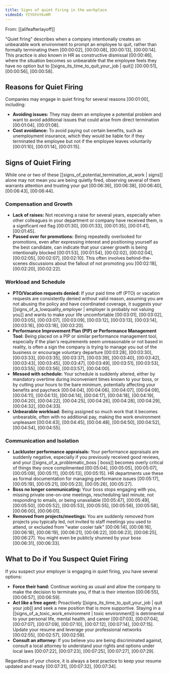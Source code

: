 ```yaml
---
title: Signs of quiet firing in the workplace
videoId: YIYGYnYkvKM
---
```


From: [[alifeafterlayoff]] <br/> 

"Quiet firing" describes when a company intentionally creates an unbearable work environment to prompt an employee to quit, rather than formally terminating them <a class="yt-timestamp" data-t="00:00:02">[00:00:02]</a>, <a class="yt-timestamp" data-t="00:00:08">[00:00:08]</a>, <a class="yt-timestamp" data-t="00:00:13">[00:00:13]</a>, <a class="yt-timestamp" data-t="00:00:14">[00:00:14]</a>. This practice is also known in HR as constructive dismissal <a class="yt-timestamp" data-t="00:00:46">[00:00:46]</a>, where the situation becomes so unbearable that the employee feels they have no option but to [[signs_its_time_to_quit_your_job | quit]] <a class="yt-timestamp" data-t="00:00:51">[00:00:51]</a>, <a class="yt-timestamp" data-t="00:00:56">[00:00:56]</a>, <a class="yt-timestamp" data-t="00:00:58">[00:00:58]</a>.

## Reasons for Quiet Firing

Companies may engage in quiet firing for several reasons <a class="yt-timestamp" data-t="00:01:00">[00:01:00]</a>, including:
*   **Avoiding issues:** They may deem an employee a potential problem and want to avoid additional issues that could arise from direct termination <a class="yt-timestamp" data-t="00:01:04">[00:01:04]</a>, <a class="yt-timestamp" data-t="00:01:08">[00:01:08]</a>.
*   **Cost avoidance:** To avoid paying out certain benefits, such as unemployment insurance, which they would be liable for if they terminated the employee but not if the employee leaves voluntarily <a class="yt-timestamp" data-t="00:01:10">[00:01:10]</a>, <a class="yt-timestamp" data-t="00:01:14">[00:01:14]</a>, <a class="yt-timestamp" data-t="00:01:15">[00:01:15]</a>.

## Signs of Quiet Firing

While one or two of these [[signs_of_potential_termination_at_work | signs]] alone may not mean you are being quietly fired, observing several of them warrants attention and trusting your gut <a class="yt-timestamp" data-t="00:06:36">[00:06:36]</a>, <a class="yt-timestamp" data-t="00:06:38">[00:06:38]</a>, <a class="yt-timestamp" data-t="00:06:40">[00:06:40]</a>, <a class="yt-timestamp" data-t="00:06:43">[00:06:43]</a>, <a class="yt-timestamp" data-t="00:06:44">[00:06:44]</a>.

### Compensation and Growth
*   **Lack of raises:** Not receiving a raise for several years, especially when other colleagues in your department or company have received them, is a significant red flag <a class="yt-timestamp" data-t="00:01:30">[00:01:30]</a>, <a class="yt-timestamp" data-t="00:01:33">[00:01:33]</a>, <a class="yt-timestamp" data-t="00:01:35">[00:01:35]</a>, <a class="yt-timestamp" data-t="00:01:41">[00:01:41]</a>, <a class="yt-timestamp" data-t="00:01:45">[00:01:45]</a>.
*   **Passed over for promotions:** Being repeatedly overlooked for promotions, even after expressing interest and positioning yourself as the best candidate, can indicate that your career growth is being intentionally blocked <a class="yt-timestamp" data-t="00:01:53">[00:01:53]</a>, <a class="yt-timestamp" data-t="00:01:54">[00:01:54]</a>, <a class="yt-timestamp" data-t="00:02:02">[00:02:02]</a>, <a class="yt-timestamp" data-t="00:02:04">[00:02:04]</a>, <a class="yt-timestamp" data-t="00:02:05">[00:02:05]</a>, <a class="yt-timestamp" data-t="00:02:07">[00:02:07]</a>, <a class="yt-timestamp" data-t="00:02:10">[00:02:10]</a>. This often involves behind-the-scenes discussions about the fallout of not promoting you <a class="yt-timestamp" data-t="00:02:18">[00:02:18]</a>, <a class="yt-timestamp" data-t="00:02:20">[00:02:20]</a>, <a class="yt-timestamp" data-t="00:02:22">[00:02:22]</a>.

### Workload and Schedule
*   **PTO/Vacation requests denied:** If your paid time off (PTO) or vacation requests are consistently denied without valid reason, assuming you are not abusing the policy and have coordinated coverage, it suggests your [[signs_of_a_lowquality_employer | employer is probably not valuing you]] and wants to make your life uncomfortable <a class="yt-timestamp" data-t="00:03:01">[00:03:01]</a>, <a class="yt-timestamp" data-t="00:03:02">[00:03:02]</a>, <a class="yt-timestamp" data-t="00:03:05">[00:03:05]</a>, <a class="yt-timestamp" data-t="00:03:07">[00:03:07]</a>, <a class="yt-timestamp" data-t="00:03:09">[00:03:09]</a>, <a class="yt-timestamp" data-t="00:03:12">[00:03:12]</a>, <a class="yt-timestamp" data-t="00:03:13">[00:03:13]</a>, <a class="yt-timestamp" data-t="00:03:14">[00:03:14]</a>, <a class="yt-timestamp" data-t="00:03:16">[00:03:16]</a>, <a class="yt-timestamp" data-t="00:03:18">[00:03:18]</a>, <a class="yt-timestamp" data-t="00:03:20">[00:03:20]</a>.
*   **Performance Improvement Plan (PIP) or Performance Management Tool:** Being placed on a PIP or similar performance management tool, especially if the plan's requirements seem unreasonable or not based in reality, is often a sign the company is trying to manage you out of the business or encourage voluntary departure <a class="yt-timestamp" data-t="00:03:28">[00:03:28]</a>, <a class="yt-timestamp" data-t="00:03:30">[00:03:30]</a>, <a class="yt-timestamp" data-t="00:03:33">[00:03:33]</a>, <a class="yt-timestamp" data-t="00:03:35">[00:03:35]</a>, <a class="yt-timestamp" data-t="00:03:37">[00:03:37]</a>, <a class="yt-timestamp" data-t="00:03:39">[00:03:39]</a>, <a class="yt-timestamp" data-t="00:03:40">[00:03:40]</a>, <a class="yt-timestamp" data-t="00:03:42">[00:03:42]</a>, <a class="yt-timestamp" data-t="00:03:43">[00:03:43]</a>, <a class="yt-timestamp" data-t="00:03:45">[00:03:45]</a>, <a class="yt-timestamp" data-t="00:03:47">[00:03:47]</a>, <a class="yt-timestamp" data-t="00:03:49">[00:03:49]</a>, <a class="yt-timestamp" data-t="00:03:51">[00:03:51]</a>, <a class="yt-timestamp" data-t="00:03:53">[00:03:53]</a>, <a class="yt-timestamp" data-t="00:03:55">[00:03:55]</a>, <a class="yt-timestamp" data-t="00:03:56">[00:03:56]</a>, <a class="yt-timestamp" data-t="00:03:57">[00:03:57]</a>, <a class="yt-timestamp" data-t="00:04:00">[00:04:00]</a>.
*   **Messed with schedule:** Your schedule is suddenly altered, either by mandatory overtime during inconvenient times known to your boss, or by cutting your hours to the bare minimum, potentially affecting your benefits and paycheck <a class="yt-timestamp" data-t="00:04:04">[00:04:04]</a>, <a class="yt-timestamp" data-t="00:04:06">[00:04:06]</a>, <a class="yt-timestamp" data-t="00:04:07">[00:04:07]</a>, <a class="yt-timestamp" data-t="00:04:09">[00:04:09]</a>, <a class="yt-timestamp" data-t="00:04:11">[00:04:11]</a>, <a class="yt-timestamp" data-t="00:04:13">[00:04:13]</a>, <a class="yt-timestamp" data-t="00:04:14">[00:04:14]</a>, <a class="yt-timestamp" data-t="00:04:17">[00:04:17]</a>, <a class="yt-timestamp" data-t="00:04:18">[00:04:18]</a>, <a class="yt-timestamp" data-t="00:04:19">[00:04:19]</a>, <a class="yt-timestamp" data-t="00:04:20">[00:04:20]</a>, <a class="yt-timestamp" data-t="00:04:22">[00:04:22]</a>, <a class="yt-timestamp" data-t="00:04:25">[00:04:25]</a>, <a class="yt-timestamp" data-t="00:04:26">[00:04:26]</a>, <a class="yt-timestamp" data-t="00:04:28">[00:04:28]</a>, <a class="yt-timestamp" data-t="00:04:29">[00:04:29]</a>, <a class="yt-timestamp" data-t="00:04:32">[00:04:32]</a>, <a class="yt-timestamp" data-t="00:04:33">[00:04:33]</a>.
*   **Unbearable workload:** Being assigned so much work that it becomes unbearable, often with no additional pay, making the work environment unpleasant <a class="yt-timestamp" data-t="00:04:43">[00:04:43]</a>, <a class="yt-timestamp" data-t="00:04:45">[00:04:45]</a>, <a class="yt-timestamp" data-t="00:04:48">[00:04:48]</a>, <a class="yt-timestamp" data-t="00:04:50">[00:04:50]</a>, <a class="yt-timestamp" data-t="00:04:52">[00:04:52]</a>, <a class="yt-timestamp" data-t="00:04:54">[00:04:54]</a>, <a class="yt-timestamp" data-t="00:04:55">[00:04:55]</a>.

### Communication and Isolation
*   **Lackluster performance appraisals:** Your performance appraisals are suddenly negative, especially if you previously received good reviews, and your [[signs_of_a_problematic_boss | boss]] becomes overly critical of things they once complimented <a class="yt-timestamp" data-t="00:05:04">[00:05:04]</a>, <a class="yt-timestamp" data-t="00:05:05">[00:05:05]</a>, <a class="yt-timestamp" data-t="00:05:07">[00:05:07]</a>, <a class="yt-timestamp" data-t="00:05:09">[00:05:09]</a>, <a class="yt-timestamp" data-t="00:05:11">[00:05:11]</a>, <a class="yt-timestamp" data-t="00:05:13">[00:05:13]</a>, <a class="yt-timestamp" data-t="00:05:15">[00:05:15]</a>. HR departments use these as formal documentation for managing performance issues <a class="yt-timestamp" data-t="00:05:17">[00:05:17]</a>, <a class="yt-timestamp" data-t="00:05:19">[00:05:19]</a>, <a class="yt-timestamp" data-t="00:05:21">[00:05:21]</a>, <a class="yt-timestamp" data-t="00:05:23">[00:05:23]</a>, <a class="yt-timestamp" data-t="00:05:26">[00:05:26]</a>, <a class="yt-timestamp" data-t="00:05:27">[00:05:27]</a>.
*   **Boss no longer communicating:** Your boss stops engaging with you, missing private one-on-one meetings, rescheduling last minute, not responding to emails, or being unavailable <a class="yt-timestamp" data-t="00:05:47">[00:05:47]</a>, <a class="yt-timestamp" data-t="00:05:49">[00:05:49]</a>, <a class="yt-timestamp" data-t="00:05:50">[00:05:50]</a>, <a class="yt-timestamp" data-t="00:05:52">[00:05:52]</a>, <a class="yt-timestamp" data-t="00:05:53">[00:05:53]</a>, <a class="yt-timestamp" data-t="00:05:55">[00:05:55]</a>, <a class="yt-timestamp" data-t="00:05:56">[00:05:56]</a>, <a class="yt-timestamp" data-t="00:05:58">[00:05:58]</a>, <a class="yt-timestamp" data-t="00:06:00">[00:06:00]</a>, <a class="yt-timestamp" data-t="00:06:01">[00:06:01]</a>.
*   **Removed from projects/meetings:** You are suddenly removed from projects you typically led, not invited to staff meetings you used to attend, or excluded from "water cooler talk" <a class="yt-timestamp" data-t="00:06:14">[00:06:14]</a>, <a class="yt-timestamp" data-t="00:06:16">[00:06:16]</a>, <a class="yt-timestamp" data-t="00:06:18">[00:06:18]</a>, <a class="yt-timestamp" data-t="00:06:19">[00:06:19]</a>, <a class="yt-timestamp" data-t="00:06:21">[00:06:21]</a>, <a class="yt-timestamp" data-t="00:06:22">[00:06:22]</a>, <a class="yt-timestamp" data-t="00:06:23">[00:06:23]</a>, <a class="yt-timestamp" data-t="00:06:25">[00:06:25]</a>, <a class="yt-timestamp" data-t="00:06:27">[00:06:27]</a>. You might even be publicly shunned by your boss <a class="yt-timestamp" data-t="00:06:31">[00:06:31]</a>, <a class="yt-timestamp" data-t="00:06:33">[00:06:33]</a>.

## What to Do if You Suspect Quiet Firing

If you suspect your employer is engaging in quiet firing, you have several options:
*   **Force their hand:** Continue working as usual and allow the company to make the decision to terminate you, if that is their intention <a class="yt-timestamp" data-t="00:06:55">[00:06:55]</a>, <a class="yt-timestamp" data-t="00:06:57">[00:06:57]</a>, <a class="yt-timestamp" data-t="00:06:59">[00:06:59]</a>.
*   **Act like a free agent:** Proactively [[signs_its_time_to_quit_your_job | quit your job]] and seek a new position that is more supportive. Staying in a [[signs_of_a_toxic_work_environment | toxic environment]] is detrimental to your personal life, mental health, and career <a class="yt-timestamp" data-t="00:07:03">[00:07:03]</a>, <a class="yt-timestamp" data-t="00:07:04">[00:07:04]</a>, <a class="yt-timestamp" data-t="00:07:07">[00:07:07]</a>, <a class="yt-timestamp" data-t="00:07:09">[00:07:09]</a>, <a class="yt-timestamp" data-t="00:07:10">[00:07:10]</a>, <a class="yt-timestamp" data-t="00:07:12">[00:07:12]</a>, <a class="yt-timestamp" data-t="00:07:14">[00:07:14]</a>, <a class="yt-timestamp" data-t="00:07:15">[00:07:15]</a>. Update your resume and leverage your professional networks <a class="yt-timestamp" data-t="00:02:55">[00:02:55]</a>, <a class="yt-timestamp" data-t="00:02:57">[00:02:57]</a>, <a class="yt-timestamp" data-t="00:02:59">[00:02:59]</a>.
*   **Consult an attorney:** If you believe you are being discriminated against, consult a local attorney to understand your rights and options under local laws <a class="yt-timestamp" data-t="00:07:22">[00:07:22]</a>, <a class="yt-timestamp" data-t="00:07:23">[00:07:23]</a>, <a class="yt-timestamp" data-t="00:07:25">[00:07:25]</a>, <a class="yt-timestamp" data-t="00:07:27">[00:07:27]</a>, <a class="yt-timestamp" data-t="00:07:29">[00:07:29]</a>.

Regardless of your choice, it is always a best practice to keep your resume updated and ready <a class="yt-timestamp" data-t="00:07:31">[00:07:31]</a>, <a class="yt-timestamp" data-t="00:07:32">[00:07:32]</a>, <a class="yt-timestamp" data-t="00:07:34">[00:07:34]</a>.